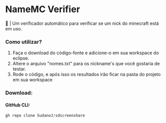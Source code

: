 # NameMC Verifier
🔮 | Um verificador automático para verificar se um nick do minecraft está em uso.



### Como utilizar?
1. Faça o download do código-fonte e adicione-o em sua workspace do eclipse.
2. Altere o arquivo "nomes.txt" para os nickname's que você gostaria de testar.
3. Rode o código, e após isso os resultados irão ficar na pasta do projeto em sua workspace

### Download:
#### GitHub CLI:
```js
gh repo clone SudanoJ/sdscreenshare
```
